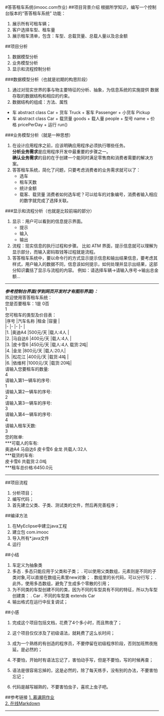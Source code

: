 #答答租车系统(imooc.com作业)
##项目背景介绍
根据所学知识，编写一个控制台版本的“答答租车系统”
功能：
1. 展示所有可租车辆；
2. 客户选择车型、租车量
3. 展示租车清单，包含：车型、总载货量、总载人量以及总金额

##项目分析
1. 数据模型分析
2. 业务模型分析
3. 显示和流程控制分析

###数据模型分析（也就是初期的构思阶段）
1. 通过对现实世界的事与物主要特征的分析、抽象，为信息系统的实施提供
数据存取的数据结构和相应的约束。
2. 数据结构的组成：方法、属性

+ 车 abstract class Car
      + 货车 Truck
      + 客车 Passenger
      + 小货车 Pickup
+ 车 abstract class Car
      + 载货量 goods
      + 载人量 people
      + 型号 name
      + 价格 pricePerDay
      + 运行 run()
      
###业务模型分析（就是一种思想）
1. 在设计应用程序之前，应该明确应用程序必须执行哪些任务。    
**分析业务需求**是应用程序开发中最重要的步骤之一。    
**确认业务需求**的目的在于创建一个能同时满足零售商和消费者需要的解决方案。
2. 答答租车系统，简化了问题，只要考虑消费者的业务需求就可以了：
      + 选车
      + 租车天数
      + 统计金额
      + 载客、载货量
消费者如何选车呢？可以给车的对象编号，消费者输入相应的数字就完成了选择关联。

###显示和流程分析（也就是比较前端的部分）
1. 显示：用户可以看到的信息提示界面。
      + 提示
      + 输入
      + 输出
2. 流程：现实信息的执行过程和步骤。
比如 ATM 界面，提示信息就可以理解为显示部分，而输入密码取钱等过程就是流程。
3. 答答租车系统中，要以命令行的方式显示提示信息和输出结果信息，要考虑其样式，用户输入的数据不同，信息该如何提示，如何处理并显示出结果，这部分知识囊括了显示与流程的内容。
例如：请选择车辆->请输入序号->输出总金额...

---
***参考控制台界面(学到网页开发时才有图形界面)：***   
欢迎使用答答租车系统：   
您是否要租车：1是 0否   
1   
您可租车的类型及价目表：   
|序号  |汽车名称  |租金      |容量     |   
|-     |-         |-         |-        |   
|1.    |奥迪A4    |500元/天  |载人:4人 |   
|2.    |马自达6   |400元/天  |载人:4人 |   
|3.    |皮卡雪6   |450元/天  |载人:4人 载货:2吨|   
|4.    |金龙      |800元/天  |载人:20人|    
|5.    |松花江    |400元/天  |载货:4吨 |    
|6.    |依维柯    |1000元/天 |载货:20吨|    
请输入您要租车的数量:   
4   
请输入第1一辆车的序号:   
1   
请输入第2一辆车的序号:   
2   
请输入第3一辆车的序号:   
3   
请输入第4一辆车的序号:   
4   
请输入租车天数:   
3   
您的账单:   
\*\*\*可载人的车有:   
奥迪A4 马自达6 皮卡雪6 金龙 共载人:32人   
\*\*\*载货的车有:   
皮卡雪6 共载货:2.0吨   
\*\*\*租车总价格:6450.0元   
   
---
##项目流程
1. 分析项目；
2. 编写代码；
3. 首先建立父类、子类、测试类的文件，然后再完善程序；

##编译方法
1. 在MyEclipse中建立java工程
2. 建立包 com.imooc
3. 导入所有*.java文件
4. 运行

##小结
1. 车定义为抽象类 
2. 多态
 . 多态只能应用于父类和子类；
 . 可以使用父类数组，元素则是不同的子类对象,可以直接在数组元素里new对象；
 . 数组里的长代码，可以分行写；
 . 此外，使用多态数组，避免了生成多个零散的引用；
3. 为不同类的车型创建不同的类，因为不同的车型具有不同的特征，所以为车型创建类：
 . Car
 . 不同的车型类 extends Car
4. 输出格式在运行中反复调试；

##小感
1. 完成这个项目包括文档，花费了4个多小时，而且熬夜了；
2. 这个项目仅仅涉及了初级语法，就耗费了这么长时间；
3. 成为一个熟练的有创造的程序员，不要停留在初级程序阶段，否则加班熬夜拖延，是必然的；

4. 不要怕，开始时有语法忘记了，害怕动手写，但是不要怕，写的时候再查；
5. 语法是很容易忘掉的，这是必然的，除了每天练手，没有别的办法，不要害怕忘记；
6. 代码是越写越熟的，不要害怕虫子，喜欢上虫子吧。


 
##参考链接
[1. 慕课网作业](http://www.imooc.com/video/3334)    
[2. 在线Markdown](https://www.zybuluo.com)    


---